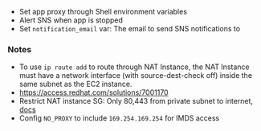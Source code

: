- Set app proxy through Shell environment variables
- Alert SNS when app is stopped
- Set `notification_email` var: The email to send SNS notifications to

### Notes

- To use `ip route add` to route through NAT Instance, the NAT Instance must have a network interface (with source-dest-check off) inside the same subnet as the EC2 instance.
- https://access.redhat.com/solutions/7001170
- Restrict NAT instance SG: Only 80,443 from private subnet to internet, [docs](https://docs.aws.amazon.com/vpc/latest/userguide/VPC_NAT_Instance.html#NATSG)
- Config `NO_PROXY` to include `169.254.169.254` for IMDS access